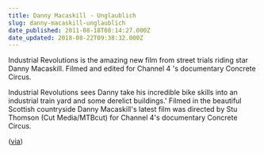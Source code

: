 ```yaml
---
title: Danny Macaskill - Unglaublich
slug: danny-macaskill-unglaublich
date_published: 2011-08-18T08:14:27.000Z
date_updated: 2018-08-22T09:38:32.000Z
---
```


Industrial Revolutions is the amazing new film from street trials riding star Danny Macaskill. Filmed and edited for Channel 4 's documentary Concrete Circus.

Industrial Revolutions sees Danny take his incredible bike skills into an industrial train yard and some derelict buildings.' Filmed in the beautiful Scottish countryside Danny Macaskill's latest film was directed by Stu Thomson (Cut Media/MTBcut) for Channel 4's documentary Concrete Circus.

([via](http://lumma.de/2011/08/18/danny-macaskill-fahrt-durch-industrie-ruinen/))
